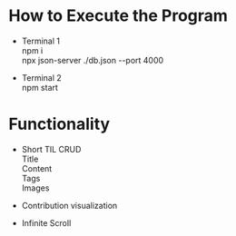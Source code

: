 # How to Execute the Program 
- Terminal 1  
npm i  
npx json-server ./db.json --port 4000  

- Terminal 2  
npm start  

# Functionality  
- Short TIL CRUD  
Title  
Content  
Tags  
Images  

- Contribution visualization  

- Infinite Scroll  
